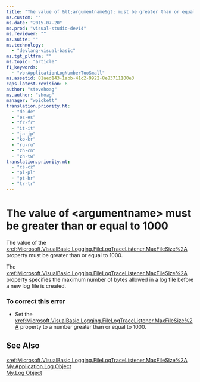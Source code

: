 ```yaml
---
title: "The value of &lt;argumentname&gt; must be greater than or equal to 1000 | Microsoft Docs"
ms.custom: ""
ms.date: "2015-07-20"
ms.prod: "visual-studio-dev14"
ms.reviewer: ""
ms.suite: ""
ms.technology: 
  - "devlang-visual-basic"
ms.tgt_pltfrm: ""
ms.topic: "article"
f1_keywords: 
  - "vbrApplicationLogNumberTooSmall"
ms.assetid: 81aed143-1abb-41c2-9922-8e83711100e3
caps.latest.revision: 6
author: "stevehoag"
ms.author: "shoag"
manager: "wpickett"
translation.priority.ht: 
  - "de-de"
  - "es-es"
  - "fr-fr"
  - "it-it"
  - "ja-jp"
  - "ko-kr"
  - "ru-ru"
  - "zh-cn"
  - "zh-tw"
translation.priority.mt: 
  - "cs-cz"
  - "pl-pl"
  - "pt-br"
  - "tr-tr"
---
```

# The value of &lt;argumentname&gt; must be greater than or equal to 1000
The value of the <xref:Microsoft.VisualBasic.Logging.FileLogTraceListener.MaxFileSize%2A> property must be greater than or equal to 1000.  
  
 The <xref:Microsoft.VisualBasic.Logging.FileLogTraceListener.MaxFileSize%2A> property specifies the maximum number of bytes allowed in a log file before a new log file is created.  
  
### To correct this error  
  
-   Set the <xref:Microsoft.VisualBasic.Logging.FileLogTraceListener.MaxFileSize%2A> property to a number greater than or equal to 1000.  
  
## See Also  
 <xref:Microsoft.VisualBasic.Logging.FileLogTraceListener.MaxFileSize%2A>   
 [My.Application.Log Object](../../visual-basic/language-reference/objects/my-application-log-object.md)   
 [My.Log Object](../../visual-basic/language-reference/objects/my-log-object.md)